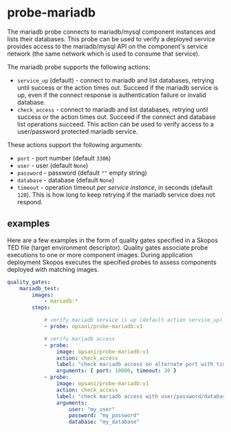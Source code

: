 # probe-mariadb
The mariadb probe connects to mariadb/mysql component instances and lists their databases.  This probe can be used to verify a deployed service provides access to the mariadb/mysql API on the component's service network (the same network which is used to consume that service).

The mariadb probe supports the following actions:

* `service_up` (default) - connect to mariadb and list databases, retrying until success or the action times out.  Succeed if the mariadb service is up, even if the connect response is authentication failure or invalid database.
* `check_access` - connect to mariadb and list databases, retrying until success or the action times out.  Succeed if the connect and database list operations succeed.  This action can be used to verify access to a user/password protected mariadb service.

These actions support the following arguments:

* `port` - port number (default `3306`)
* `user` - user (default `None`)
* `password` - password (default `""` empty string)
* `database` - database (default `None`)
* `timeout` - operation timeout *per service instance*, in seconds (default `120`).  This is how long to keep retrying if the mariadb service does not respond.

## examples

Here are a few examples in the form of quality gates specified in a Skopos TED file (target environment descriptor).  Quality gates associate probe executions to one or more component images.  During application deployment Skopos executes the specified probes to assess components deployed with matching images.

```yaml
quality_gates:
    mariadb_test:
        images:
            - mariadb:*
        steps:

            # verify mariadb service is up (default action service_up)
            - probe: opsani/probe-mariadb:v1

            # verify mariadb access
            - probe:
                image: opsani/probe-mariadb:v1
                action: check_access
                label: "check mariadb access on alternate port with timeout"
                arguments: { port: 10000, timeout: 30 }
            - probe:
                image: opsani/probe-mariadb:v1
                action: check_access
                label: "check mariadb access with user/password/database"
                arguments:
                    user: "my_user"
                    password: "my_password"
                    database: "my_database"
```

